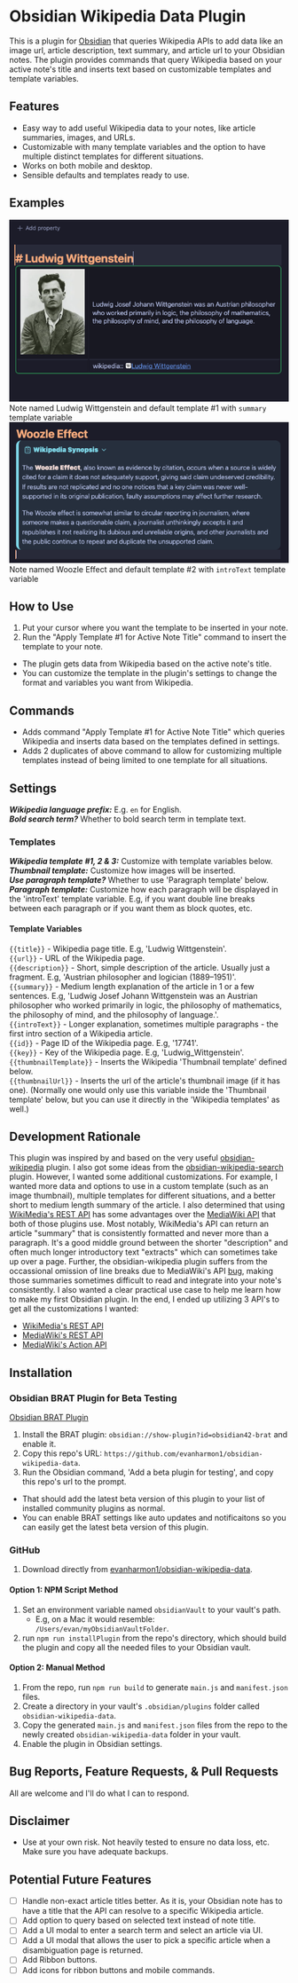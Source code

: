 # Obsidian Wikipedia Data Plugin
This is a plugin for [Obsidian](https://obsidian.md) that queries Wikipedia APIs to add data like an image url, article description, text summary, and article url to your Obsidian notes. The plugin provides commands that query Wikipedia based on your active note's title and inserts text based on customizable templates and template variables.
## Features
- Easy way to add useful Wikipedia data to your notes, like article summaries, images, and URLs.
- Customizable with many template variables and the option to have multiple distinct templates for different situations.
- Works on both mobile and desktop.
- Sensible defaults and templates ready to use.
## Examples
![Ludwig Wittgenstein](example.png)  
Note named Ludwig Wittgenstein and default template #1 with `summary` template variable  
![Woozle Effect](example2.png)  
Note named Woozle Effect and default template #2 with `introText` template variable
## How to Use
1. Put your cursor where you want the template to be inserted in your note.
2. Run the "Apply Template #1 for Active Note Title" command to insert the template to your note.
- The plugin gets data from Wikipedia based on the active note's title.
- You can customize the template in the plugin's settings to change the format and variables you want from Wikipedia.
## Commands
- Adds command "Apply Template #1 for Active Note Title" which queries Wikipedia and inserts data based on the templates defined in settings.
- Adds 2 duplicates of above command to allow for customizing multiple templates instead of being limited to one template for all situations.
## Settings
***Wikipedia language prefix:*** E.g. `en` for English.   
***Bold search term?*** Whether to bold search term in template text.  
### Templates
***Wikipedia template #1, 2 & 3:*** Customize with template variables below.  
***Thumbnail template:*** Customize how images will be inserted.  
***Use paragraph template?*** Whether to use 'Paragraph template' below.  
***Paragraph template:*** Customize how each paragraph will be displayed in the 'introText' template variable. E.g, if you want double line breaks between each paragraph or if you want them as block quotes, etc.  
#### Template Variables
`{{title}}` - Wikipedia page title. E.g, 'Ludwig Wittgenstein'.  
`{{url}}` - URL of the Wikipedia page.  
`{{description}}` - Short, simple description of the article. Usually just a fragment. E.g, 'Austrian philosopher and logician (1889–1951)'.  
`{{summary}}` - Medium length explanation of the article in 1 or a few sentences. E.g, 'Ludwig Josef Johann Wittgenstein was an Austrian philosopher who worked primarily in   logic, the philosophy of mathematics, the philosophy of mind, and the philosophy of language.'.  
`{{introText}}` - Longer explanation, sometimes multiple paragraphs - the first intro section of a Wikipedia article.  
`{{id}}` - Page ID of the Wikipedia page. E.g, '17741'.  
`{{key}}` - Key of the Wikipedia page. E.g, 'Ludwig_Wittgenstein'.  
`{{thumbnailTemplate}}` - Inserts the Wikipedia 'Thumbnail template' defined below.  
`{{thumbnailUrl}}` - Inserts the url of the article's thumbnail image (if it has one). (Normally one would only use this variable inside the 'Thumbnail template' below, but   you can use it directly in the 'Wikipedia templates' as well.)  
## Development Rationale
This plugin was inspired by and based on the very useful [obsidian-wikipedia](https://github.com/jmilldotdev/obsidian-wikipedia) plugin. I also got some ideas from the [obsidian-wikipedia-search](https://github.com/StrangeGirlMurph/obsidian-wikipedia-search) plugin. However, I wanted some additional customizations. For example, I wanted more data and options to use in a custom template (such as an image thumbnail), multiple templates for different situations, and a better short to medium length summary of the article. I also determined that using [WikiMedia's REST API](https://en.wikipedia.org/api/rest_v1/) has some advantages over the [MediaWiki API](https://www.mediawiki.org/wiki/API:Main_page) that both of those plugins use. Most notably, WikiMedia's API can return an article "summary" that is consistently formatted and never more than a paragraph. It's a good middle ground between the shorter "description" and often much longer introductory text "extracts" which can sometimes take up over a page. Further, the obsidian-wikipedia plugin suffers from the occassional omission of line breaks due to MediaWiki's API [bug](https://phabricator.wikimedia.org/T201946), making those summaries sometimes difficult to read and integrate into your note's consistently. I also wanted a clear practical use case to help me learn how to make my first Obsidian plugin.
In the end, I ended up utilizing 3 API's to get all the customizations I wanted:  
- [WikiMedia's REST API](https://en.wikipedia.org/api/rest_v1/)
- [MediaWiki's REST API](https://www.mediawiki.org/wiki/API:REST_API)
- [MediaWiki's Action API](https://www.mediawiki.org/wiki/API:Main_page)
## Installation
### Obsidian BRAT Plugin for Beta Testing
[Obsidian BRAT Plugin](https://tfthacker.com/BRAT)
1. Install the BRAT plugin: `obsidian://show-plugin?id=obsidian42-brat` and enable it.
2. Copy this repo's URL: `https://github.com/evanharmon1/obsidian-wikipedia-data`.
3. Run the Obsidian command, 'Add a beta plugin for testing', and copy this repo's url to the prompt.
- That should add the latest beta version of this plugin to your list of installed community plugins as normal.
- You can enable BRAT settings like auto updates and notificaitons so you can easily get the latest beta version of this plugin.
### GitHub
1. Download directly from [evanharmon1/obsidian-wikipedia-data](https://github.com/evanharmon1/obsidian-wikipedia-data).
#### Option 1: NPM Script Method
1. Set an environment variable named `obsidianVault` to your vault's path.
    - E.g, on a Mac it would resemble: `/Users/evan/myObsidianVaultFolder`.
2. run `npm run installPlugin` from the repo's directory, which should build the plugin and copy all the needed files to your Obsidian vault.
#### Option 2: Manual Method
1. From the repo, run `npm run build` to generate `main.js` and `manifest.json` files.
2. Create a directory in your vault's `.obsidian/plugins` folder called `obsidian-wikipedia-data`.
3. Copy the generated `main.js` and `manifest.json` files from the repo to the newly created `obsidian-wikipedia-data` folder in your vault.
4. Enable the plugin in Obsidian settings.
## Bug Reports, Feature Requests, & Pull Requests
All are welcome and I'll do what I can to respond.
## Disclaimer
- Use at your own risk. Not heavily tested to ensure no data loss, etc. Make sure you have adequate backups.
## Potential Future Features
- [ ] Handle non-exact article titles better. As it is, your Obsidian note has to have a title that the API can resolve to a specific Wikipedia article.
- [ ] Add option to query based on selected text instead of note title.
- [ ] Add a UI modal to enter a search term and select an article via UI.
- [ ] Add a UI modal that allows the user to pick a specific article when a disambiguation page is returned.
- [ ] Add Ribbon buttons.
- [ ] Add icons for ribbon buttons and mobile commands.
